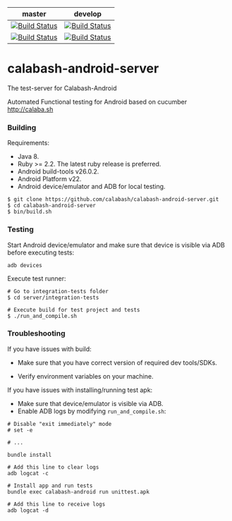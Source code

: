 | master  | develop |
|---------|---------|
|[![Build Status](http://calabash-ci.xyz:8081/job/Calabash%20android%20server%20master/badge/icon)](http://calabash-ci.xyz:8081/job/Calabash%20android%20server%20master/) | [![Build Status](http://calabash-ci.xyz:8081/job/calabash-android-server/job/develop/badge/icon)](http://calabash-ci.xyz:8081/job/calabash-android-server/job/develop/)
|[![Build Status](https://travis-ci.org/calabash/calabash-android-server.svg?branch=master)](https://travis-ci.org/calabash/calabash-android-server) | [![Build Status](https://travis-ci.org/calabash/calabash-android-server.svg?branch=develop)](https://travis-ci.org/calabash/calabash-android-server)

# calabash-android-server
The test-server for Calabash-Android

Automated Functional testing for Android based on cucumber http://calaba.sh 

### Building

Requirements:

- Java 8.
- Ruby >= 2.2. The latest ruby release is preferred.
- Android build-tools v26.0.2.
- Android Platform v22.
- Android device/emulator and ADB for local testing.

```
$ git clone https://github.com/calabash/calabash-android-server.git
$ cd calabash-android-server
$ bin/build.sh
```

### Testing

Start Android device/emulator and make sure that device is visible via ADB before executing tests: 

```
adb devices
```

Execute test runner:

```
# Go to integration-tests folder
$ cd server/integration-tests

# Execute build for test project and tests
$ ./run_and_compile.sh
```

### Troubleshooting

If you have issues with build:
- Make sure that you have correct version of required dev tools/SDKs.

- Verify environment variables on your machine.

If you have issues with installing/running test apk:
- Make sure that device/emulator is visible via ADB.
- Enable ADB logs by modifying `run_and_compile.sh`:
```
# Disable "exit immediately" mode
# set -e

# ...

bundle install

# Add this line to clear logs
adb logcat -c

# Install app and run tests
bundle exec calabash-android run unittest.apk

# Add this line to receive logs
adb logcat -d
```
